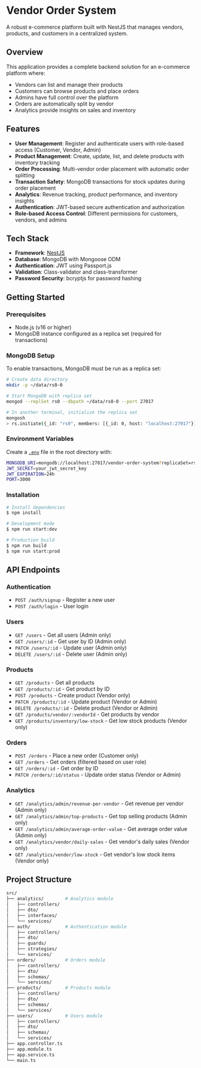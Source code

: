 # Vendor Order System

A robust e-commerce platform built with NestJS that manages vendors, products, and customers in a centralized system.

## Overview

This application provides a complete backend solution for an e-commerce platform where:

- Vendors can list and manage their products
- Customers can browse products and place orders
- Admins have full control over the platform
- Orders are automatically split by vendor
- Analytics provide insights on sales and inventory

## Features

- **User Management**: Register and authenticate users with role-based access (Customer, Vendor, Admin)
- **Product Management**: Create, update, list, and delete products with inventory tracking
- **Order Processing**: Multi-vendor order placement with automatic order splitting
- **Transaction Safety**: MongoDB transactions for stock updates during order placement
- **Analytics**: Revenue tracking, product performance, and inventory insights
- **Authentication**: JWT-based secure authentication and authorization
- **Role-based Access Control**: Different permissions for customers, vendors, and admins

## Tech Stack

- **Framework**: [NestJS](https://nestjs.com/)
- **Database**: MongoDB with Mongoose ODM
- **Authentication**: JWT using Passport.js
- **Validation**: Class-validator and class-transformer
- **Password Security**: bcryptjs for password hashing

## Getting Started

### Prerequisites

- Node.js (v16 or higher)
- MongoDB instance configured as a replica set (required for transactions)

### MongoDB Setup

To enable transactions, MongoDB must be run as a replica set:

```bash
# Create data directory
mkdir -p ~/data/rs0-0

# Start MongoDB with replica set
mongod --replSet rs0 --dbpath ~/data/rs0-0 --port 27017

# In another terminal, initialize the replica set
mongosh
> rs.initiate({_id: "rs0", members: [{_id: 0, host: "localhost:27017"}]})
```

### Environment Variables

Create a [`.env`](.env ) file in the root directory with:
```bash
MONGODB_URI=mongodb://localhost:27017/vendor-order-system?replicaSet=rs0
JWT_SECRET=your_jwt_secret_key
JWT_EXPIRATION=24h
PORT=3000
```

### Installation

```bash
# Install dependencies
$ npm install

# Development mode
$ npm run start:dev

# Production build
$ npm run build
$ npm run start:prod
```

## API Endpoints

### Authentication
- `POST /auth/signup` - Register a new user
- `POST /auth/login` - User login

### Users
- `GET /users` - Get all users (Admin only)
- `GET /users/:id` - Get user by ID (Admin only)
- `PATCH /users/:id` - Update user (Admin only)
- `DELETE /users/:id` - Delete user (Admin only)

### Products
- `GET /products` - Get all products
- `GET /products/:id` - Get product by ID
- `POST /products` - Create product (Vendor only)
- `PATCH /products/:id` - Update product (Vendor or Admin)
- `DELETE /products/:id` - Delete product (Vendor or Admin)
- `GET /products/vendor/:vendorId` - Get products by vendor
- `GET /products/inventory/low-stock` - Get low stock products (Vendor only)

### Orders
- `POST /orders` - Place a new order (Customer only)
- `GET /orders` - Get orders (filtered based on user role)
- `GET /orders/:id` -  Get order by ID
- `PATCH /orders/:id/status` - Update order status (Vendor or Admin)

### Analytics
- `GET /analytics/admin/revenue-per-vendor` -  Get revenue per vendor (Admin only)
- `GET /analytics/admin/top-products` - Get top selling products (Admin only)
- `GET /analytics/admin/average-order-value` - Get average order value (Admin only)
- `GET /analytics/vendor/daily-sales` - Get vendor's daily sales (Vendor only)
- `GET /analytics/vendor/low-stock` - Get vendor's low stock items (Vendor only)

## Project Structure
```bash
src/
├── analytics/        # Analytics module
│   ├── controllers/
│   ├── dto/
│   ├── interfaces/
│   └── services/
├── auth/             # Authentication module
│   ├── controllers/
│   ├── dto/
│   ├── guards/
│   ├── strategies/
│   └── services/
├── orders/           # Orders module
│   ├── controllers/
│   ├── dto/
│   ├── schemas/
│   └── services/
├── products/         # Products module
│   ├── controllers/
│   ├── dto/
│   ├── schemas/
│   └── services/
├── users/            # Users module
│   ├── controllers/
│   ├── dto/
│   ├── schemas/
│   └── services/
├── app.controller.ts
├── app.module.ts
├── app.service.ts
└── main.ts
```

